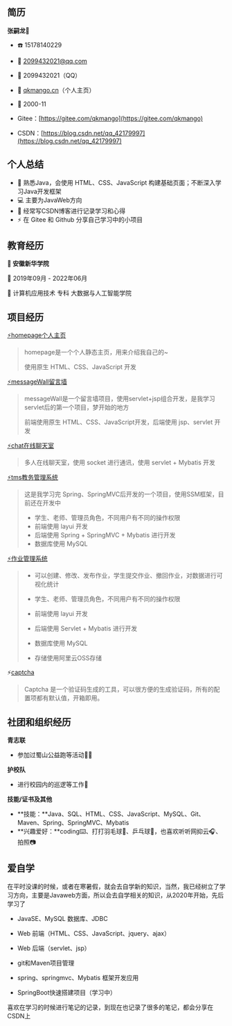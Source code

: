 ## 简历

**张嗣龙👦**

- ☎️ 15178140229

- 📧 2099432021@qq.com

- 💬 2099432021（QQ）

- 🔗 [qkmango.cn](http://qkmango.cn)（个人主页）

- 🎂 2000-11

- Gitee：[https://gitee.com/qkmango](https://gitee.com/qkmango)
- CSDN：[https://blog.csdn.net/qq_42179997](https://blog.csdn.net/qq_42179997)

## 个人总结

- 💾 熟悉Java，会使用 HTML、CSS、JavaScript 构建基础页面；不断深入学习Java开发框架
- 💻 主要为JavaWeb方向
- 📝 经常写CSDN博客进行记录学习和心得
- ⚡ 在 Gitee 和 Github 分享自己学习中的小项目

## 教育经历

**🏣 安徽新华学院**

📅 2019年09月 - 2022年06月

🏫 计算机应用技术 专科 大数据与人工智能学院

## **项目经历**

[⚡homepage个人主页](https://gitee.com/qkmango/homepage) 

> homepage是一个个人静态主页，用来介绍我自己的~
>
> 使用原生 HTML、CSS、JavaScript 开发

[⚡messageWall留言墙](https://gitee.com/qkmango/message_wall)

> messageWall是一个留言墙项目，使用servlet+jsp组合开发，是我学习servlet后的第一个项目，梦开始的地方
>
> 前端使用原生 HTML、CSS、JavaScript开发，后端使用 jsp、servlet 开发

[⚡chat在线聊天室](https://gitee.com/qkmango/chat)

> 多人在线聊天室，使用 socket 进行通讯，使用 servlet + Mybatis 开发

[⚡tms教务管理系统](https://gitee.com/qkmango/tms)

> 这是我学习完 Spring、SpringMVC后开发的一个项目，使用SSM框架，目前还在开发中
>
> - 学生、老师、管理员角色，不同用户有不同的操作权限
> - 前端使用 layui 开发
> - 后端使用 Spring + SpringMVC + Mybatis 进行开发
> - 数据库使用 MySQL

[⚡作业管理系统](https://gitee.com/qkmango/homework-manager)

> - 可以创建、修改、发布作业，学生提交作业、撤回作业，对数据进行可视化统计
>
> - 学生、老师、管理员角色，不同用户有不同的操作权限
> - 前端使用 layui 开发
> - 后端使用 Servlet + Mybatis 进行开发
> - 数据库使用 MySQL
> - 存储使用阿里云OSS存储

⚡[captcha](https://gitee.com/qkmango/captcha)

> Captcha 是一个验证码生成的工具，可以很方便的生成验证码，所有的配置项都有默认值，开箱即用。

## **社团和组织经历**

**青志联**

- 参加过蜀山公益跑等活动🏃‍♂️

**护校队**

- 进行校园内的巡逻等工作🚓

**技能/证书及其他**

- **技能：**Java、SQL、HTML、CSS、JavaScript、MySQL、Git、Maven、Spring、SpringMVC、Mybatis
- **兴趣爱好：**coding⌨️、打打羽毛球🎾、乒乓球🏓，也喜欢听听网抑云🎧、拍照📷



## 爱自学

在平时没课的时候，或者在寒暑假，就会去自学新的知识，当然，我已经树立了学习方向，主要是Javaweb方面，所以会去自学相关的知识，从2020年开始，先后学习了

- JavaSE、MySQL 数据库、JDBC

- Web 前端（HTML、CSS、JavaScript、jquery、ajax）

- Web 后端（servlet、jsp）

- git和Maven项目管理

- spring、springmvc、Mybatis 框架开发应用
- SpringBoot快速搭建项目（学习中）

喜欢在学习的时候进行笔记的记录，到现在也记录了很多的笔记，都会分享在CSDN上